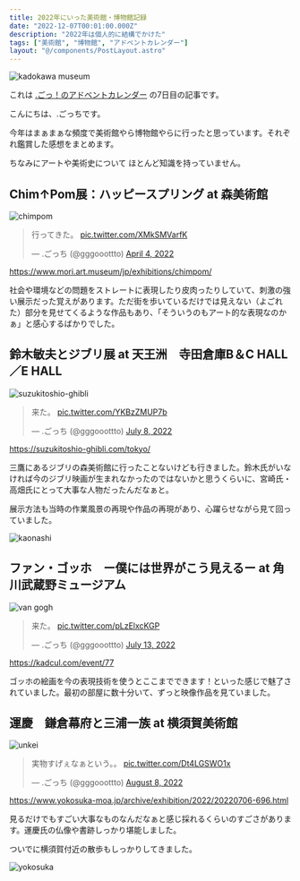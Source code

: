 ```yaml
---
title: 2022年にいった美術館・博物館記録
date: "2022-12-07T00:01:00.000Z"
description: "2022年は個人的に結構でかけた"
tags: ["美術館", "博物館", "アドベントカレンダー"]
layout: "@/components/PostLayout.astro"
---
```


![kadokawa museum](/blog/assets/images//posts/20221207-went-to-museums/kadokawa.jpg)

これは [.ごっ！のアドベントカレンダー](https://adventar.org/calendars/8199) の7日目の記事です。

こんにちは、.ごっちです。

今年はまぁまぁな頻度で美術館やら博物館やらに行ったと思っています。それぞれ鑑賞した感想をまとめます。

ちなみにアートや美術史について ほとんど知識を持っていません。

## Chim↑Pom展：ハッピースプリング at 森美術館

![chimpom](/blog/assets/images//posts/20221207-went-to-museums/chimpom.jpg)

<blockquote class="twitter-tweet"><p lang="ja" dir="ltr">行ってきた。 <a href="https://t.co/XMkSMVarfK">pic.twitter.com/XMkSMVarfK</a></p>&mdash; .ごっち (@gggooottto) <a href="https://twitter.com/gggooottto/status/1510866835880947713?ref_src=twsrc%5Etfw">April 4, 2022</a></blockquote>

https://www.mori.art.museum/jp/exhibitions/chimpom/

社会や環境などの問題をストレートに表現したり皮肉ったりしていて、刺激の強い展示だった覚えがあります。ただ街を歩いているだけでは見えない（よごれた）部分を見せてくるような作品もあり、「そういうのもアート的な表現なのかぁ」と感心するばかりでした。

## 鈴木敏夫とジブリ展 at 天王洲　寺田倉庫B＆C HALL／E HALL

![suzukitoshio-ghibli](/blog/assets/images//posts/20221207-went-to-museums/toshioSuzuki.png)

<blockquote class="twitter-tweet"><p lang="ja" dir="ltr">来た。 <a href="https://t.co/YKBzZMUP7b">pic.twitter.com/YKBzZMUP7b</a></p>&mdash; .ごっち (@gggooottto) <a href="https://twitter.com/gggooottto/status/1545259316219121664?ref_src=twsrc%5Etfw">July 8, 2022</a></blockquote>

https://suzukitoshio-ghibli.com/tokyo/

三鷹にあるジブリの森美術館に行ったことないけども行きました。鈴木氏がいなければ今のジブリ映画が生まれなかったのではないかと思うくらいに、宮崎氏・高畑氏にとって大事な人物だったんだなぁと。

展示方法も当時の作業風景の再現や作品の再現があり、心躍らせながら見て回っていました。

![kaonashi](/blog/assets/images//posts/20221207-went-to-museums/kaonashi.jpg)

## ファン・ゴッホ　ー僕には世界がこう見えるー at 角川武蔵野ミュージアム

![van gogh](/blog/assets/images//posts/20221207-went-to-museums/gogh.jpg)

<blockquote class="twitter-tweet"><p lang="ja" dir="ltr">来た。 <a href="https://t.co/pLzElxcKGP">pic.twitter.com/pLzElxcKGP</a></p>&mdash; .ごっち (@gggooottto) <a href="https://twitter.com/gggooottto/status/1547043227450355713?ref_src=twsrc%5Etfw">July 13, 2022</a></blockquote>

https://kadcul.com/event/77

ゴッホの絵画を今の表現技術を使うとここまでできます！といった感じで魅了されていました。最初の部屋に数十分いて、ずっと映像作品を見ていました。

## 運慶　鎌倉幕府と三浦一族 at 横須賀美術館

![unkei](/blog/assets/images//posts/20221207-went-to-museums/unkei.jpg)

<blockquote class="twitter-tweet"><p lang="ja" dir="ltr">実物すげぇなぁという。。 <a href="https://t.co/Dt4LGSWO1x">pic.twitter.com/Dt4LGSWO1x</a></p>&mdash; .ごっち (@gggooottto) <a href="https://twitter.com/gggooottto/status/1556506551967715328?ref_src=twsrc%5Etfw">August 8, 2022</a></blockquote>

https://www.yokosuka-moa.jp/archive/exhibition/2022/20220706-696.html

見るだけでもすごい大事なものなんだなぁと感じ採れるくらいのすごさがあります。運慶氏の仏像や書跡しっかり堪能しました。

ついでに横須賀付近の散歩もしっかりしてきました。

![yokosuka](/blog/assets/images//posts/20221207-went-to-museums/yokosuka.jpg)
